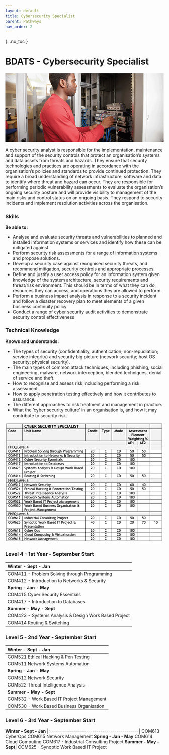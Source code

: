 ```yaml
---
layout: default
title: Cybersecurity Specialist
parent: Pathways
nav_order: 2
---
```


{: .no_toc }

#  BDATS - Cybersecurity Specialist

![Cyber Security Specialist](../images/trello_course_structure_images_2020_0011_cyber.png)

A cyber security analyst is responsible for the implementation, maintenance and support of the security controls that protect an organisation’s systems and data assets from threats and hazards. They ensure that security technologies and practices are operating in accordance with the organisation’s policies and standards to provide continued protection. They require a broad understanding of network infrastructure, software and data to identify where threat and hazard can occur. They are responsible for performing periodic vulnerability assessments to evaluate the organisation’s ongoing security posture and will provide visibility to management of the main risks and control status on an ongoing basis. They respond to security incidents and implement resolution activities across the organisation.

### Skills

**Be able to:**

* Analyse and evaluate security threats and vulnerabilities to planned and installed information systems or services and identify how these can be mitigated against.
* Perform security risk assessments for a range of information systems and propose solutions.
* Develop a security case against recognised security threats, and recommend mitigation, security controls and appropriate processes.
* Define and justify a user access policy for an information system given knowledge of the system architecture, security requirements and threat/risk environment. This should be in terms of what they can do, resources they can access, and operations they are allowed to perform.
* Perform a business impact analysis in response to a security incident and follow a disaster recovery plan to meet elements of a given business continuity policy.
* Conduct a range of cyber security audit activities to demonstrate security control effectiveness

### Technical Knowledge

**Knows and understands:**

* The types of security (confidentiality, authentication; non-repudiation; service integrity) and security big picture (network security; host OS security; physical security).
* The main types of common attack techniques, including phishing, social engineering, malware, network interception, blended techniques, denial of service and theft.
* How to recognise and assess risk including performing a risk assessment.
* How to apply penetration testing effectively and how it contributes to assurance.
* The different approaches to risk treatment and management in practice.
* What the ‘cyber security culture’ in an organisation is, and how it may contribute to security risk.


![](../info/DATS_CYBER.png)


### Level 4 - 1st Year - September Start 

| **Winter - Sept - Jan**                      |
|:--------------------------------------------|
| COM411 - Problem Solving through Programming |
| COM412 - Introduction to Networks & Security | 
| **Spring - Jan - May**                              |
| COM415 Cyber Security Essentials |
| COM417 - Introduction to Databases                  | 
|**Summer - May - Sept**|
|COM423 - Systems Analysis & Design Work Based Project|
|COM414 Routing & Switching|

### Level 5 - 2nd Year - September Start

|**Winter - Sept - Jan**|
|:--------------------------------------------|
|COM521 Ethical Hacking & Pen Testing |
|COM511 Network Systems Automation |
|**Spring - Jan - May**|
|COM512 Network Security | 
|COM522 Threat Intelligence Analysis|
|**Summer - May - Sept**|
|COM532 - Work Based IT Project Management|
|COM530 - Work Based Business Organisation |
	
	
### Level 6 - 3rd Year - September Start	
**Winter - Sept - Jan**
|:--------------------------------------------|
COM613 CyberOps
COM615 Network Management
**Spring - Jan - May**
COM614 Cloud Computing 
COM617 - Industrial Consulting Project
**Summer - May - Sept**|
COM625 - Synoptic Work Based IT Project 